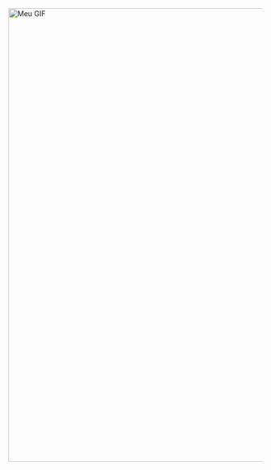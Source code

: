 <img src="https://media.tenor.com/g3y2q5VQxvAAAAAM/cat-computer.gif" alt="Meu GIF" width="900">
<!--
"tag" são os códigos utilizados na programação.
-
Tag "img" é utilizada para colocar imagens e GIF's.
-
Tag "src" que é basicamente "search" ou "procurar/buscar" em português, serve para buscar uma imagem/gif, baixada ou web. Neste caso o gif é web, isso significa que não está armazenado no repositório e caso o site que o mantém no ar cair, ele sumirá.
-
Tag "alt" serve como descrição da imagem, muito boa para cegos entenderem o que está na tela.
-
Tag "width" é utilizada para definir o tamanho da imagem/gif (basicamente css integrado).
 -->